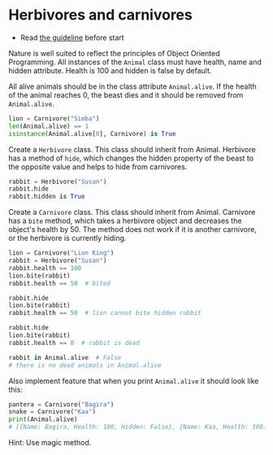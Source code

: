 # Herbivores and carnivores

- Read [the guideline](https://github.com/mate-academy/py-task-guideline/blob/main/README.md) before start


Nature is well suited to reflect the principles of Object Oriented Programming. 
All instances of the `Animal` class must have health, name and hidden attribute. 
Health is 100 and hidden is false by default.

All alive animals should be in the class attribute `Animal.alive`. 
If the health of the animal reaches 0, the beast dies and it should 
be removed from `Animal.alive`.
```python
lion = Carnivore("Simba")
len(Animal.alive) == 1
isinstance(Animal.alive[0], Carnivore) is True
```

Create a `Herbivore` class. This class should inherit from Animal. 
Herbivore has a method of `hide`, which changes 
the hidden property of the beast to the opposite value and helps to hide 
from carnivores.

```python
rabbit = Herbivore("Susan")
rabbit.hide
rabbit.hidden is True  
```

Create a `Сarnivore` class. This class should inherit from Animal. 
Carnivore has a `bite` method, which takes a 
herbivore object and decreases the object's health by 50. The method 
does not work if it is another сarnivore, or the herbivore is currently hiding.

```python
lion = Carnivore("Lion King")
rabbit = Herbivore("Susan")
rabbit.health == 100
lion.bite(rabbit)
rabbit.health == 50  # bited

rabbit.hide
lion.bite(rabbit)
rabbit.health == 50  # lion cannot bite hidden rabbit

rabbit.hide
lion.bite(rabbit)
rabbit.health == 0  # rabbit is dead

rabbit in Animal.alive  # False
# there is no dead animals in Animal.alive
```
Also implement feature that when you print `Animal.alive` it
should look like this:
```python
pantera = Carnivore("Bagira")
snake = Carnivore("Kaa")
print(Animal.alive)
# [{Name: Bagira, Health: 100, Hidden: False}, {Name: Kaa, Health: 100, Hidden: False}]
```
Hint: Use magic method.

